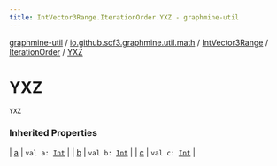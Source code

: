 ```yaml
---
title: IntVector3Range.IterationOrder.YXZ - graphmine-util
---
```


[graphmine-util](../../../index.html) / [io.github.sof3.graphmine.util.math](../../index.html) / [IntVector3Range](../index.html) / [IterationOrder](index.html) / [YXZ](./-y-x-z.html)

# YXZ

`YXZ`

### Inherited Properties

| [a](a.html) | `val a: `[`Int`](https://kotlinlang.org/api/latest/jvm/stdlib/kotlin/-int/index.html) |
| [b](b.html) | `val b: `[`Int`](https://kotlinlang.org/api/latest/jvm/stdlib/kotlin/-int/index.html) |
| [c](c.html) | `val c: `[`Int`](https://kotlinlang.org/api/latest/jvm/stdlib/kotlin/-int/index.html) |

